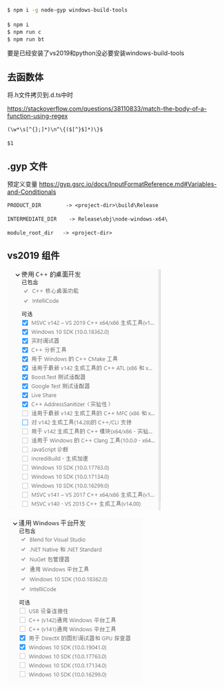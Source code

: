 ```sh
$ npm i -g node-gyp windows-build-tools

$ npm i
$ npm run c
$ npm run bt
```

要是已经安装了vs2019和python没必要安装windows-build-tools


## 去函数体

将.h文件拷贝到.d.ts中时

https://stackoverflow.com/questions/38110833/match-the-body-of-a-function-using-regex
```
(\w*\s[^{};]*)\n^\{($[^}$]*)\}$

$1
```

## .gyp 文件

预定义变量 https://gyp.gsrc.io/docs/InputFormatReference.md#Variables-and-Conditionals
```
PRODUCT_DIR        -> <project-dir>\build\Release

INTERMEDIATE_DIR    -> Release\obj\node-windows-x64\

module_root_dir   -> <project-dir>
```

## vs2019 组件

![](./images/2021-02-22-16-56-15.png)

![](./images/2021-02-22-16-56-34.png)